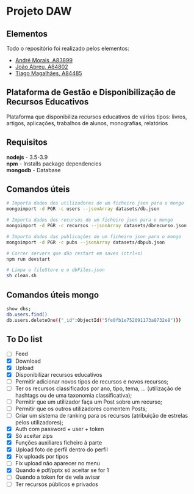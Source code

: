 # Projeto DAW

## Elementos

Todo o repositório foi realizado pelos elementos:

- [André Morais, A83899](https://github.com/Demorales1998)
- [João Abreu, A84802](https://github.com/JoaoNunoAbreu)
- [Tiago Magalhães, A84485](https://github.com/TiagoMag)

## Plataforma de Gestão e Disponibilização de Recursos Educativos

Plataforma que disponibiliza recursos educativos de vários tipos: livros, artigos, aplicações, trabalhos de alunos, monografias, relatórios

## Requisitos

**nodejs** - 3.5-3.9 </br>
**npm** - Installs package dependencies</br>
**mongodb** - Database</br>

## Comandos úteis

```bash
# Importa dados dos utilizadores de um ficheiro json para o mongo
mongoimport -d PGR -c users --jsonArray datasets/db.json

# Importa dados dos recursos de um ficheiro json para o mongo
mongoimport -d PGR -c recursos --jsonArray datasets/dbrecurso.json

# Importa dados das publicações de um ficheiro json para o mongo
mongoimport -d PGR -c pubs --jsonArray datasets/dbpub.json

# Correr servers que dão restart em saves (ctrl+s)
npm run devstart

# Limpa o fileStore e o dbFiles.json
sh clean.sh
```

## Comandos úteis mongo

```bash
show dbs;
db.users.find()
db.users.deleteOne({"_id":ObjectId("5fe0fb1e752091173a8732e8")})
```

## To Do list

- [ ] Feed
- [X] Download
- [X] Upload
- [X] Disponibilizar recursos educativos
- [ ] Permitir adicionar novos tipos de recursos e novos recursos;
- [ ] Ter os recursos classificados por ano, tipo, tema, ... (utilização de hashtags ou de uma taxonomia classificativa);
- [ ] Permitir que um utilizador faça um Post sobre um recurso;
- [ ] Permitir que os outros utilizadores comentem Posts;
- [ ] Criar um sistema de ranking para os recursos (atribuição de estrelas pelos utilizadores);
- [X] Auth com password + user + token
- [X] Só aceitar zips
- [X] Funções auxiliares ficheiro à parte
- [X] Upload foto de perfil dentro do perfil
- [X] Fix uploads por tipos
- [ ] Fix upload não aparecer no menu
- [X] Quando é pdf/pptx só aceitar se for 1
- [ ] Quando a token for de vela avisar
- [ ] Ter recursos públicos e privados
